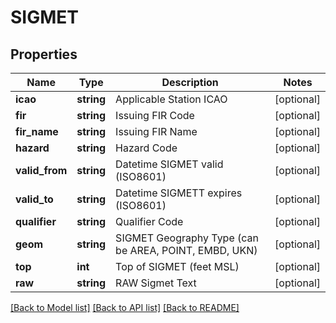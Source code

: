 # SIGMET

## Properties
Name | Type | Description | Notes
------------ | ------------- | ------------- | -------------
**icao** | **string** | Applicable Station ICAO | [optional] 
**fir** | **string** | Issuing FIR Code | [optional] 
**fir_name** | **string** | Issuing FIR Name | [optional] 
**hazard** | **string** | Hazard Code | [optional] 
**valid_from** | **string** | Datetime SIGMET valid (ISO8601) | [optional] 
**valid_to** | **string** | Datetime SIGMETT expires (ISO8601) | [optional] 
**qualifier** | **string** | Qualifier Code | [optional] 
**geom** | **string** | SIGMET Geography Type (can be AREA, POINT, EMBD, UKN) | [optional] 
**top** | **int** | Top of SIGMET (feet MSL) | [optional] 
**raw** | **string** | RAW Sigmet Text | [optional] 

[[Back to Model list]](../README.md#documentation-for-models) [[Back to API list]](../README.md#documentation-for-api-endpoints) [[Back to README]](../README.md)


